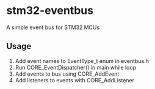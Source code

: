 # stm32-eventbus
A simple event bus for STM32 MCUs

## Usage
1) Add event names to EventType_t enum in eventbus.h
2) Run CORE_EventDispatcher() in main while loop
3) Add events to bus using CORE_AddEvent
4) Add listeners to events with CORE_AddListener

